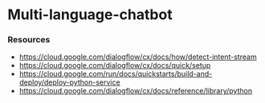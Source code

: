 # Multi-language-chatbot
### Resources
- https://cloud.google.com/dialogflow/cx/docs/how/detect-intent-stream
- https://cloud.google.com/dialogflow/cx/docs/quick/setup
- https://cloud.google.com/run/docs/quickstarts/build-and-deploy/deploy-python-service
- https://cloud.google.com/dialogflow/cx/docs/reference/library/python
